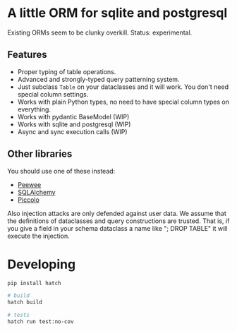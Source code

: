 # A little ORM for sqlite and postgresql

Existing ORMs seem to be clunky overkill.
Status: experimental.

## Features

- Proper typing of table operations.
- Advanced and strongly-typed query patterning system.
- Just subclass `Table` on your dataclasses and it will work. You don't need special column settings.
- Works with plain Python types, no need to have special column types on everything.
- Works with pydantic BaseModel (WIP)
- Works with sqlite and postgresql (WIP)
- Async and sync execution calls (WIP)

## Other libraries

You should use one of these instead:

- [Peewee](http://docs.peewee-orm.com/en/latest/)
- [SQLAlchemy](https://www.sqlalchemy.org)
- [Piccolo](https://piccolo-orm.com)

Also injection attacks are only defended against user data.
We assume that the definitions of dataclasses and query constructions are trusted.
That is, if you give a field in your schema dataclass a name like "; DROP TABLE" it will execute the injection.


# Developing

```sh
pip install hatch

# build
hatch build

# tests
hatch run test:no-cov

```